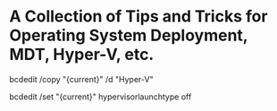 # A Collection of Tips and Tricks for Operating System Deployment, MDT, Hyper-V, etc.

bcdedit /copy "{current}" /d "Hyper-V"

bcdedit /set "{current}" hypervisorlaunchtype off
